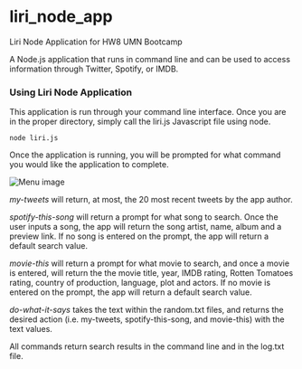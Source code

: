 # liri_node_app
Liri Node Application for HW8 UMN Bootcamp

A Node.js application that runs in command line and can be used to access information through Twitter, Spotify, or IMDB.

### Using Liri Node Application

This application is run through your command line interface. Once you are in the proper directory, simply call the liri.js Javascript file using node.

```
node liri.js
```
Once the application is running, you will be prompted for what command you would like the application to complete.

![Menu image](menu_image.jpeg)

*my-tweets* will return, at most, the 20 most recent tweets by the app author.

*spotify-this-song* will return a prompt for what song to search. Once the user inputs a song, the app will return the song artist, name, album and a preview link. If no song is entered on the prompt, the app will return a default search value.

*movie-this* will return a prompt for what movie to search, and once a movie is entered, will return the the movie title, year, IMDB rating, Rotten Tomatoes rating, country of production, language, plot and actors. If no movie is entered on the prompt, the app will return a default search value.

*do-what-it-says* takes the text within the random.txt files, and returns the desired action (i.e. my-tweets, spotify-this-song, and movie-this) with the text values.

All commands return search results in the command line and in the log.txt file. 

